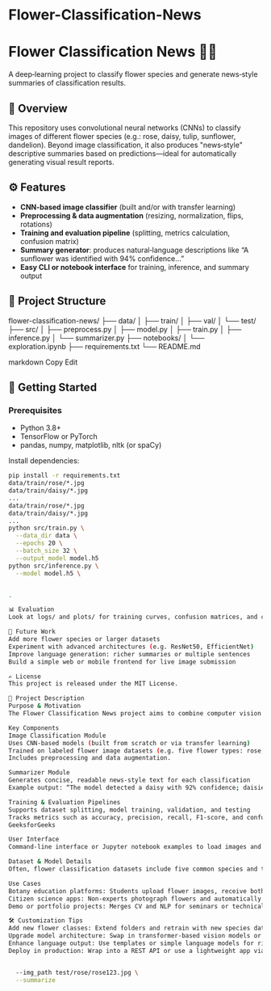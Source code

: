 # Flower-Classification-News
# Flower Classification News 📰🌸

A deep‑learning project to classify flower species and generate news‑style summaries of classification results.

## 🧠 Overview

This repository uses convolutional neural networks (CNNs) to classify images of different flower species (e.g.: rose, daisy, tulip, sunflower, dandelion). Beyond image classification, it also produces "news‑style" descriptive summaries based on predictions—ideal for automatically generating visual result reports.

## ⚙️ Features

- **CNN-based image classifier** (built and/or with transfer learning)
- **Preprocessing & data augmentation** (resizing, normalization, flips, rotations)
- **Training and evaluation pipeline** (splitting, metrics calculation, confusion matrix)
- **Summary generator**: produces natural‑language descriptions like “A sunflower was identified with 94% confidence…”
- **Easy CLI or notebook interface** for training, inference, and summary output

## 🧩 Project Structure

flower-classification-news/
├── data/
│ ├── train/
│ ├── val/
│ └── test/
├── src/
│ ├── preprocess.py
│ ├── model.py
│ ├── train.py
│ ├── inference.py
│ └── summarizer.py
├── notebooks/
│ └── exploration.ipynb
├── requirements.txt
└── README.md

markdown
Copy
Edit

## 🚀 Getting Started

### Prerequisites

- Python 3.8+
- TensorFlow or PyTorch
- pandas, numpy, matplotlib, nltk (or spaCy)

Install dependencies:

```bash
pip install -r requirements.txt
data/train/rose/*.jpg
data/train/daisy/*.jpg
...
data/train/rose/*.jpg
data/train/daisy/*.jpg
...
python src/train.py \
  --data_dir data \
  --epochs 20 \
  --batch_size 32 \
  --output_model model.h5
python src/inference.py \
  --model model.h5 \


.

📊 Evaluation
Look at logs/ and plots/ for training curves, confusion matrices, and classification reports showing accuracy, precision, recall, F1‑score.

🌱 Future Work
Add more flower species or larger datasets
Experiment with advanced architectures (e.g. ResNet50, EfficientNet)
Improve language generation: richer summaries or multiple sentences
Build a simple web or mobile frontend for live image submission

✍️ License
This project is released under the MIT License.

📄 Project Description
Purpose & Motivation
The Flower Classification News project aims to combine computer vision and automated language generation to build tools that not only classify flower species accurately but also produce human-style descriptive summaries. This hybrid approach is useful in educational tools, digital botanist reports, and accessible AI showcases.

Key Components
Image Classification Module
Uses CNN-based models (built from scratch or via transfer learning)
Trained on labeled flower image datasets (e.g. five flower types: rose, daisy, tulip, sunflower, dandelion)
Includes preprocessing and data augmentation.

Summarizer Module
Generates concise, readable news-style text for each classification
Example output: “The model detected a daisy with 92% confidence; daisies are delicate white‑petaled flowers often found in spring.”

Training & Evaluation Pipelines
Supports dataset splitting, model training, validation, and testing
Tracks metrics such as accuracy, precision, recall, F1‑score, and confusion matrix for performance assessment 
GeeksforGeeks

User Interface
Command-line interface or Jupyter notebook examples to load images and get both predictions and summaries

Dataset & Model Details
Often, flower classification datasets include five common species and thousands of labeled images for training. The CNN model architecture may range from custom sequential layers to transfer‑learning based architectures like ResNet50, VGG19, or EfficientNet, achieving training accuracy up to ~98% and test accuracy around 94% depending on data and augmentation perfomance.

Use Cases
Botany education platforms: Students upload flower images, receive both classification and context.
Citizen science apps: Non‑experts photograph flowers and automatically get species info plus language description.
Demo or portfolio projects: Merges CV and NLP for seminars or technical showcases.

🛠️ Customization Tips
Add new flower classes: Extend folders and retrain with new species data.
Upgrade model architecture: Swap in transformer-based vision models or ensembles.
Enhance language output: Use templates or simple language models for richer summaries.
Deploy in production: Wrap into a REST API or use a lightweight app via Streamlit, Flask, or FastAPI.


  --img_path test/rose/rose123.jpg \
  --summarize

